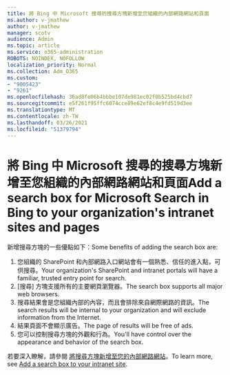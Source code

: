 ```yaml
---
title: 將 Bing 中 Microsoft 搜尋的搜尋方塊新增至您組織的內部網路網站和頁面
ms.author: v-jmathew
author: v-jmathew
manager: scotv
audience: Admin
ms.topic: article
ms.service: o365-administration
ROBOTS: NOINDEX, NOFOLLOW
localization_priority: Normal
ms.collection: Adm_O365
ms.custom:
- "9005423"
- "9261"
ms.openlocfilehash: 36ad8fe06b4bbbe107de981ec02f0b525bd4cbd7
ms.sourcegitcommit: e5f261f95ffc6074cce89e62ef8c4e9fd519d3ee
ms.translationtype: MT
ms.contentlocale: zh-TW
ms.lasthandoff: 03/26/2021
ms.locfileid: "51379794"
---
```

# <a name="add-a-search-box-for-microsoft-search-in-bing-to-your-organizations-intranet-sites-and-pages"></a><span data-ttu-id="1dd94-102">將 Bing 中 Microsoft 搜尋的搜尋方塊新增至您組織的內部網路網站和頁面</span><span class="sxs-lookup"><span data-stu-id="1dd94-102">Add a search box for Microsoft Search in Bing to your organization's intranet sites and pages</span></span>

<span data-ttu-id="1dd94-103">新增搜尋方塊的一些優點如下：</span><span class="sxs-lookup"><span data-stu-id="1dd94-103">Some benefits of adding the search box are:</span></span>

1. <span data-ttu-id="1dd94-104">您組織的 SharePoint 和內部網路入口網站會有一個熟悉、信任的進入點，可供搜尋。</span><span class="sxs-lookup"><span data-stu-id="1dd94-104">Your organization's SharePoint and intranet portals will have a familiar, trusted entry point for search.</span></span>
2. <span data-ttu-id="1dd94-105">[搜尋] 方塊支援所有的主要網頁瀏覽器。</span><span class="sxs-lookup"><span data-stu-id="1dd94-105">The search box supports all major web browsers.</span></span>
3. <span data-ttu-id="1dd94-106">搜尋結果會是您組織內部的內容，而且會排除來自網際網路的資訊。</span><span class="sxs-lookup"><span data-stu-id="1dd94-106">The search results will be internal to your organization and will exclude information from the Internet.</span></span>
4. <span data-ttu-id="1dd94-107">結果頁面不會顯示廣告。</span><span class="sxs-lookup"><span data-stu-id="1dd94-107">The page of results will be free of ads.</span></span>
5. <span data-ttu-id="1dd94-108">您可以控制搜尋方塊的外觀和行為。</span><span class="sxs-lookup"><span data-stu-id="1dd94-108">You'll have control over the appearance and behavior of the search box.</span></span>

<span data-ttu-id="1dd94-109">若要深入瞭解，請參閱 [將搜尋方塊新增至您的內部網路網站](https://go.microsoft.com/fwlink/?linkid=2151387)。</span><span class="sxs-lookup"><span data-stu-id="1dd94-109">To learn more, see [Add a search box to your intranet site](https://go.microsoft.com/fwlink/?linkid=2151387).</span></span>
